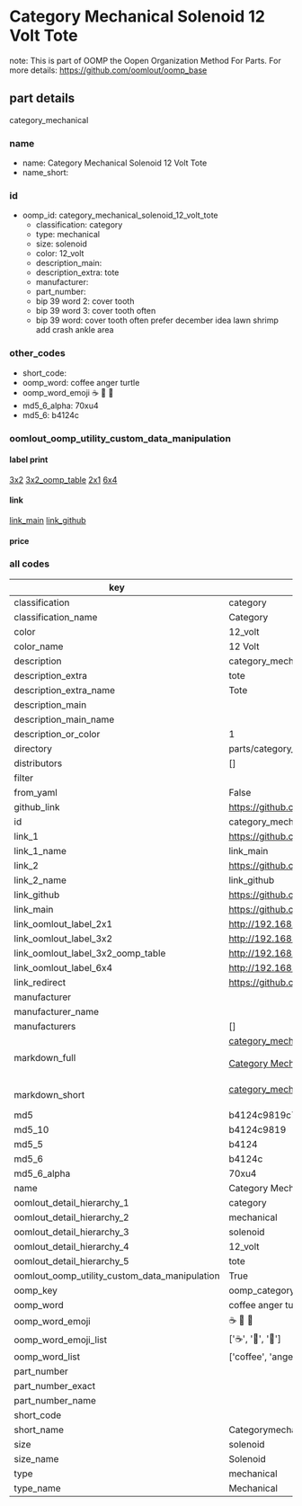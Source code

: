 # Category Mechanical Solenoid 12 Volt Tote  

note: This is part of OOMP the Oopen Organization Method For Parts. For more details: https://github.com/oomlout/oomp_base

##  part details
  



category_mechanical



### name
* name: Category Mechanical Solenoid 12 Volt Tote
* name_short: 
### id
* oomp_id: category_mechanical_solenoid_12_volt_tote
  * classification: category
  * type: mechanical
  * size: solenoid
  * color: 12_volt
  * description_main: 
  * description_extra: tote
  * manufacturer: 
  * part_number: 
  * bip 39 word 2: cover tooth
  * bip 39 word 3: cover tooth often
  * bip 39 word: cover tooth often prefer december idea lawn shrimp add crash ankle area

### other_codes
* short_code: 
* oomp_word: coffee anger turtle
* oomp_word_emoji :coffee: :anger: :turtle:
* md5_6_alpha: 70xu4
* md5_6: b4124c






### oomlout_oomp_utility_custom_data_manipulation
#### label print
[3x2](http://192.168.1.245:1112/?label=oomp%2070xu4)
[3x2_oomp_table](http://192.168.1.108:1112/?label=oomp%2070xu4)
[2x1](http://192.168.1.242:1112/?label=oomp%2070xu4)
[6x4](http://192.168.1.55:1112/?label=oomp%2070xu4)    

#### link

[link_main](https://github.com/oomlout/oomlout_oomp_version_1_messy/tree/main/parts/category_mechanical_solenoid_12_volt_tote) [link_github](https://github.com/oomlout/oomlout_oomp_version_1_messy/tree/main/parts/category_mechanical_solenoid_12_volt_tote)                             

#### price







### all codes 
| key | value |  
| --- | --- |  
| classification | category |  
| classification_name | Category |  
| color | 12_volt |  
| color_name | 12 Volt |  
| description | category_mechanical |  
| description_extra | tote |  
| description_extra_name | Tote |  
| description_main |  |  
| description_main_name |  |  
| description_or_color | 1  |  
| directory | parts/category_mechanical_solenoid_12_volt_tote |  
| distributors | [] |  
| filter |  |  
| from_yaml | False |  
| github_link | https://github.com/oomlout/oomlout_oomp_part_src/tree/main/parts/category_mechanical_solenoid_12_volt_tote |  
| id | category_mechanical_solenoid_12_volt_tote |  
| link_1 | https://github.com/oomlout/oomlout_oomp_version_1_messy/tree/main/parts/category_mechanical_solenoid_12_volt_tote |  
| link_1_name | link_main |  
| link_2 | https://github.com/oomlout/oomlout_oomp_version_1_messy/tree/main/parts/category_mechanical_solenoid_12_volt_tote |  
| link_2_name | link_github |  
| link_github | https://github.com/oomlout/oomlout_oomp_version_1_messy/tree/main/parts/category_mechanical_solenoid_12_volt_tote |  
| link_main | https://github.com/oomlout/oomlout_oomp_version_1_messy/tree/main/parts/category_mechanical_solenoid_12_volt_tote |  
| link_oomlout_label_2x1 | http://192.168.1.242:1112/?label=oomp%2070xu4 |  
| link_oomlout_label_3x2 | http://192.168.1.245:1112/?label=oomp%2070xu4 |  
| link_oomlout_label_3x2_oomp_table | http://192.168.1.108:1112/?label=oomp%2070xu4 |  
| link_oomlout_label_6x4 | http://192.168.1.55:1112/?label=oomp%2070xu4 |  
| link_redirect | https://github.com/oomlout/oomlout_oomp_version_1_messy/tree/main/parts/category_mechanical_solenoid_12_volt_tote |  
| manufacturer |  |  
| manufacturer_name |  |  
| manufacturers | [] |  
| markdown_full | [category_mechanical_solenoid_12_volt_tote](none)<br>[](none)<br>[Category Mechanical Solenoid 12 Volt Tote](none)<br><br> |  
| markdown_short | [category_mechanical_solenoid_12_volt_tote](none)<br><br> |  
| md5 | b4124c9819c72fc1c19c5a9d3379318c |  
| md5_10 | b4124c9819 |  
| md5_5 | b4124 |  
| md5_6 | b4124c |  
| md5_6_alpha | 70xu4 |  
| name | Category Mechanical Solenoid 12 Volt Tote |  
| oomlout_detail_hierarchy_1 | category |  
| oomlout_detail_hierarchy_2 | mechanical |  
| oomlout_detail_hierarchy_3 | solenoid |  
| oomlout_detail_hierarchy_4 | 12_volt |  
| oomlout_detail_hierarchy_5 | tote |  
| oomlout_oomp_utility_custom_data_manipulation | True |  
| oomp_key | oomp_category_mechanical_solenoid_12_volt_tote |  
| oomp_word | coffee anger turtle |  
| oomp_word_emoji | :coffee: :anger: :turtle: |  
| oomp_word_emoji_list | [':coffee:', ':anger:', ':turtle:'] |  
| oomp_word_list | ['coffee', 'anger', 'turtle'] |  
| part_number |  |  
| part_number_exact |  |  
| part_number_name |  |  
| short_code |  |  
| short_name | Categorymechanical |  
| size | solenoid |  
| size_name | Solenoid |  
| type | mechanical |  
| type_name | Mechanical |  
